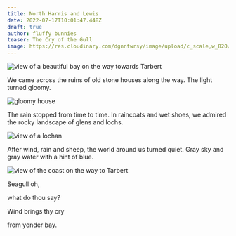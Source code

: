 ```yaml
---
title: North Harris and Lewis
date: 2022-07-17T10:01:47.448Z
draft: true
author: fluffy bunnies
teaser: The Cry of the Gull
image: https://res.cloudinary.com/dgnntwrsy/image/upload/c_scale,w_820/v1658053231/IMG_20220702_090205_vbdlmu.jpg
---
```

![view of a beautiful bay on the way towards Tarbert](https://res.cloudinary.com/dgnntwrsy/image/upload/c_scale,w_839/v1658053224/IMG_20220702_093858_tgjgid.jpg)

We came across the ruins of old stone houses along the way. The light turned gloomy.

![gloomy house](https://res.cloudinary.com/dgnntwrsy/image/upload/c_scale,w_866/v1658053233/IMG_20220702_094257_bskreu.jpg)

The rain stopped from time to time. In raincoats and wet shoes, we admired the rocky landscape of glens and lochs.

![view of a lochan](https://res.cloudinary.com/dgnntwrsy/image/upload/c_scale,w_927/v1658053242/IMG_20220702_114937_u4ycns.jpg)

After wind, rain and sheep, the world around us turned quiet. Gray sky and gray water with a hint of blue.

![view of the coast on the way to Tarbert](https://res.cloudinary.com/dgnntwrsy/image/upload/c_scale,w_879/v1658053251/IMG_20220702_090755180_ki6eyf.jpg)

Seagull oh,

what do thou say?

Wind brings thy cry

from yonder bay.